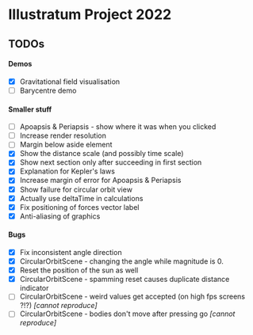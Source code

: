 # Illustratum Project 2022

## TODOs

#### Demos
- [x] Gravitational field visualisation
- [ ] Barycentre demo

#### Smaller stuff
- [ ] Apoapsis & Periapsis - show where it was when you clicked 
- [ ] Increase render resolution
- [ ] Margin below aside element
- [x] Show the distance scale (and possibly time scale)
- [x] Show next section only after succeeding in first section
- [x] Explanation for Kepler's laws
- [x] Increase margin of error for Apoapsis & Periapsis
- [x] Show failure for circular orbit view
- [x] Actually use deltaTime in calculations
- [x] Fix positioning of forces vector label
- [x] Anti-aliasing of graphics

#### Bugs
- [x] Fix inconsistent angle direction
- [x] CircularOrbitScene - changing the angle while magnitude is 0.
- [x] Reset the position of the sun as well 
- [x] CircularOrbitScene - spamming reset causes duplicate distance indicator
- [ ] CircularOrbitScene - weird values get accepted (on high fps screens ?!?) _[cannot reproduce]_
- [ ] CircularOrbitScene - bodies don't move after pressing go _[cannot reproduce]_
